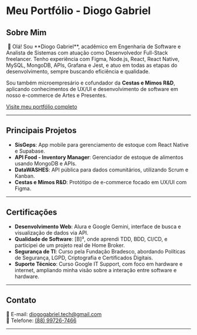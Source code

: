 # Meu Portfólio - Diogo Gabriel

## Sobre Mim
<img href="./img/Diogo Gabriel_1.png">
👋 Olá! Sou **Diogo Gabriel**, acadêmico em Engenharia de Software e Analista de Sistemas com atuação como Desenvolvedor Full-Stack freelancer. Tenho experiência com Figma, Node.js, React, React Native, MySQL, MongoDB, APIs, Grafana e Jest, e atuo em todas as etapas do desenvolvimento, sempre buscando eficiência e qualidade.

Sou também microempresário e cofundador da **Cestas e Mimos R&D**, aplicando conhecimentos de UX/UI e desenvolvimento de software em nosso e-commerce de Artes e Presentes.

[Visite meu portfólio completo](#)

---

## Principais Projetos

- **SisGeps**: App mobile para gerenciamento de estoque com React Native e Supabase.
- **API Food - Inventory Manager**: Gerenciador de estoque de alimentos usando MongoDB e APIs.
- **DataWASHES**: API pública para dados comunitários, utilizando Scrum e Kanban.
- **Cestas e Mimos R&D**: Protótipo de e-commerce focado em UX/UI com Figma.

---

## Certificações

- **Desenvolvimento Web**: Alura e Google Gemini, interface de busca e visualização de dados via API.
- **Qualidade de Software**: [B]³, onde aprendi TDD, BDD, CI/CD, e participei de um projeto real de Home Broker.
- **Segurança de TI**: Curso pela Fundação Bradesco, abordando Políticas de Segurança, LGPD, Criptografia e Certificados Digitais.
- **Suporte Técnico**: Curso Google IT Support, com foco em hardware e internet, ampliando minha visão sobre a interação entre software e hardware.

---

## Contato

📧 E-mail: [diogogabriel.tech@gmail.com](#)  
📱 Telefone: [(88) 99726-7466](#)

---
